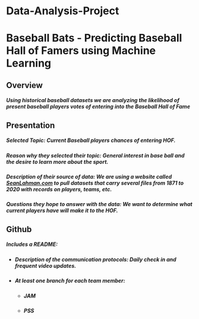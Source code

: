 # Data-Analysis-Project
# Baseball Bats - Predicting Baseball Hall of Famers using Machine Learning
## Overview
##### Using historical baseball datasets we are analyzing the likelihood of present baseball players votes of entering into the Baseball Hall of Fame
## Presentation
##### Selected Topic: *Current Baseball players chances of entering HOF.*
##### Reason why they selected their topic: *General interest in base ball and the desire to learn more about the sport.*
##### Description of their source of data: *We are using a website called [SeanLahman.com](https://www.seanlahman.com/baseball-archive/statistics/) to pull datasets that carry several files from 1871 to 2020 with records on players, teams, etc.*
##### Questions they hope to answer with the data: *We want to determine what current players have will make it to the HOF.*
## Github
##### Includes a README: 
  - ##### Description of the communication protocols: Daily check in and frequent video updates.
  - ##### At least one branch for each team member: 
    - ##### JAM
    - ##### PSS   
